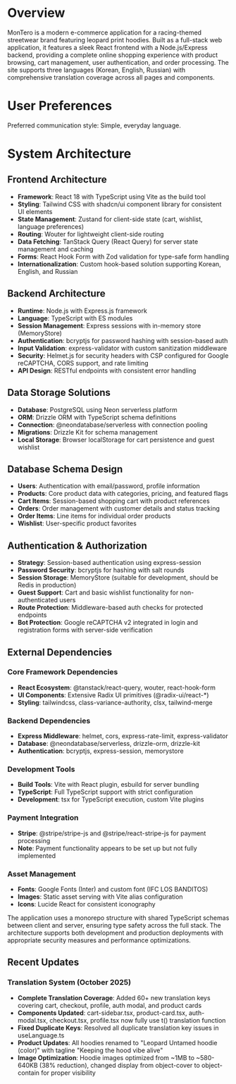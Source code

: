 # Overview

MonTero is a modern e-commerce application for a racing-themed streetwear brand featuring leopard print hoodies. Built as a full-stack web application, it features a sleek React frontend with a Node.js/Express backend, providing a complete online shopping experience with product browsing, cart management, user authentication, and order processing. The site supports three languages (Korean, English, Russian) with comprehensive translation coverage across all pages and components.

# User Preferences

Preferred communication style: Simple, everyday language.

# System Architecture

## Frontend Architecture
- **Framework**: React 18 with TypeScript using Vite as the build tool
- **Styling**: Tailwind CSS with shadcn/ui component library for consistent UI elements
- **State Management**: Zustand for client-side state (cart, wishlist, language preferences)
- **Routing**: Wouter for lightweight client-side routing
- **Data Fetching**: TanStack Query (React Query) for server state management and caching
- **Forms**: React Hook Form with Zod validation for type-safe form handling
- **Internationalization**: Custom hook-based solution supporting Korean, English, and Russian

## Backend Architecture
- **Runtime**: Node.js with Express.js framework
- **Language**: TypeScript with ES modules
- **Session Management**: Express sessions with in-memory store (MemoryStore)
- **Authentication**: bcryptjs for password hashing with session-based auth
- **Input Validation**: express-validator with custom sanitization middleware
- **Security**: Helmet.js for security headers with CSP configured for Google reCAPTCHA, CORS support, and rate limiting
- **API Design**: RESTful endpoints with consistent error handling

## Data Storage Solutions
- **Database**: PostgreSQL using Neon serverless platform
- **ORM**: Drizzle ORM with TypeScript schema definitions
- **Connection**: @neondatabase/serverless with connection pooling
- **Migrations**: Drizzle Kit for schema management
- **Local Storage**: Browser localStorage for cart persistence and guest wishlist

## Database Schema Design
- **Users**: Authentication with email/password, profile information
- **Products**: Core product data with categories, pricing, and featured flags
- **Cart Items**: Session-based shopping cart with product references
- **Orders**: Order management with customer details and status tracking
- **Order Items**: Line items for individual order products
- **Wishlist**: User-specific product favorites

## Authentication & Authorization
- **Strategy**: Session-based authentication using express-session
- **Password Security**: bcryptjs for hashing with salt rounds
- **Session Storage**: MemoryStore (suitable for development, should be Redis in production)
- **Guest Support**: Cart and basic wishlist functionality for non-authenticated users
- **Route Protection**: Middleware-based auth checks for protected endpoints
- **Bot Protection**: Google reCAPTCHA v2 integrated in login and registration forms with server-side verification

## External Dependencies

### Core Framework Dependencies
- **React Ecosystem**: @tanstack/react-query, wouter, react-hook-form
- **UI Components**: Extensive Radix UI primitives (@radix-ui/react-*)
- **Styling**: tailwindcss, class-variance-authority, clsx, tailwind-merge

### Backend Dependencies
- **Express Middleware**: helmet, cors, express-rate-limit, express-validator
- **Database**: @neondatabase/serverless, drizzle-orm, drizzle-kit
- **Authentication**: bcryptjs, express-session, memorystore

### Development Tools
- **Build Tools**: Vite with React plugin, esbuild for server bundling
- **TypeScript**: Full TypeScript support with strict configuration
- **Development**: tsx for TypeScript execution, custom Vite plugins

### Payment Integration
- **Stripe**: @stripe/stripe-js and @stripe/react-stripe-js for payment processing
- **Note**: Payment functionality appears to be set up but not fully implemented

### Asset Management
- **Fonts**: Google Fonts (Inter) and custom font (IFC LOS BANDITOS)
- **Images**: Static asset serving with Vite alias configuration
- **Icons**: Lucide React for consistent iconography

The application uses a monorepo structure with shared TypeScript schemas between client and server, ensuring type safety across the full stack. The architecture supports both development and production deployments with appropriate security measures and performance optimizations.

## Recent Updates

### Translation System (October 2025)
- **Complete Translation Coverage**: Added 60+ new translation keys covering cart, checkout, profile, auth modal, and product cards
- **Components Updated**: cart-sidebar.tsx, product-card.tsx, auth-modal.tsx, checkout.tsx, profile.tsx now fully use t() translation function
- **Fixed Duplicate Keys**: Resolved all duplicate translation key issues in useLanguage.ts
- **Product Updates**: All hoodies renamed to "Leopard Untamed hoodie (color)" with tagline "Keeping the hood vibe alive"
- **Image Optimization**: Hoodie images optimized from ~1MB to ~580-640KB (38% reduction), changed display from object-cover to object-contain for proper visibility